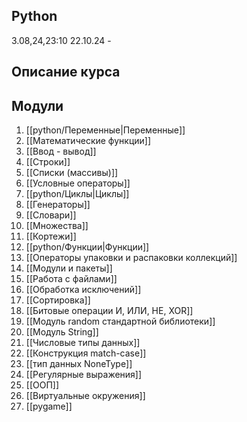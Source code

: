 ## Python
3.08,24,23:10
22.10.24 -

## Описание курса

## Модули

1. [[python/Переменные|Переменные]]
2. [[Математические функции]]
3. [[Ввод - вывод]]
4. [[Строки]]
5. [[Списки (массивы)]]
6. [[Условные операторы]]
7. [[python/Циклы|Циклы]]
8. [[Генераторы]]
9. [[Словари]]
10. [[Множества]]
11. [[Кортежи]]
12. [[python/Функции|Функции]]
13. [[Операторы упаковки и распаковки коллекций]]
14. [[Модули и пакеты]]
15. [[Работа с файлами]]
16. [[Обработка исключений]]
17. [[Сортировка]]
18. [[Битовые операции И, ИЛИ, НЕ, XOR]]
19. [[Модуль random стандартной библиотеки]]
20. [[Модуль String]]
21. [[Числовые типы данных]]
22. [[Конструкция match-case]]
23. [[тип данных NoneType]]
24. [[Регулярные выражения]]
25. [[ООП]]
26. [[Виртуальные окружения]]
27. [[pygame]]


